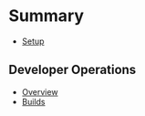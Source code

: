 # Summary

* [Setup](developer_operations/setup.md)

Developer Operations
---

* [Overview](developer_operations/readme.md)
* [Builds](developer_operations/01_builds.md)









